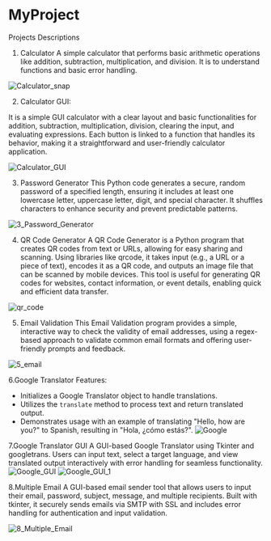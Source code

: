 # MyProject
Projects Descriptions

1. Calculator
A simple calculator that performs basic arithmetic operations like addition, subtraction, multiplication, and division. It is to understand functions and basic error handling.

![Calculator_snap](https://github.com/user-attachments/assets/2a53785b-ea41-480d-b97a-b2940a57bd01)

2. Calculator GUI:

It is a simple GUI calculator with a clear layout and basic functionalities for addition, subtraction, multiplication, division, clearing the input, and evaluating expressions. Each button is linked to a function that handles its behavior, making it a straightforward and user-friendly calculator application.

![Calculator_GUI](https://github.com/user-attachments/assets/c9b87f43-3a53-4a87-95af-0551e706d866)

3. Password Generator
This Python code generates a secure, random password of a specified length, ensuring it includes at least one lowercase letter, uppercase letter, digit, and special character. It shuffles characters to enhance security and prevent predictable patterns.

![3_Password_Generator](https://github.com/user-attachments/assets/098509bb-e205-4d0b-b1c2-1560f7813d60)

4. QR Code Generator
A QR Code Generator is a Python program that creates QR codes from text or URLs, allowing for easy sharing and scanning. Using libraries like qrcode, it takes input (e.g., a URL or a piece of text), encodes it as a QR code, and outputs an image file that can be scanned by mobile devices. This tool is useful for generating QR codes for websites, contact information, or event details, enabling quick and efficient data transfer.

![qr_code](https://github.com/user-attachments/assets/706a072e-45a6-4799-bc86-ca528b171ba7)

5. Email Validation
This Email Validation program provides a simple, interactive way to check the validity of email addresses, using a regex-based approach to validate common email formats and offering user-friendly prompts and feedback.

![5_email](https://github.com/user-attachments/assets/66662687-48fb-4b7f-9ce0-f0e5a039d56b)

6.Google Translator
Features:
- Initializes a Google Translator object to handle translations.
- Utilizes the `translate` method to process text and return translated output.
- Demonstrates usage with an example of translating "Hello, how are you?" to Spanish, resulting in "Hola, ¿cómo estás?".
  ![Google](https://github.com/user-attachments/assets/d399e019-eb14-46e5-b652-345c71030341)


7.Google Translator GUI
A GUI-based Google Translator using Tkinter and googletrans. Users can input text, select a target language, and view translated output interactively with error handling for seamless functionality.
![Google_GUI](https://github.com/user-attachments/assets/926e956f-7fba-40f2-b626-84046e031f73)
![Google_GUI_1](https://github.com/user-attachments/assets/a87ad4b3-c904-48c1-9647-da491c9dfba8)


8.Multiple Email
A GUI-based email sender tool that allows users to input their email, password, subject, message, and multiple recipients. Built with tkinter, it securely sends emails via SMTP with SSL and includes error handling for authentication and input validation.

![8_Multiple_Email](https://github.com/user-attachments/assets/eae51f0d-7cfa-42d1-9b8b-a7db9e03b7a2)
